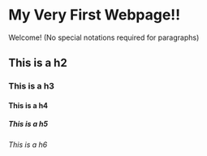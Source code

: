 # My Very First Webpage!!
Welcome! (No special notations required for paragraphs)

## This is a h2
### This is a h3
#### This is a h4
##### This is a h5
###### This is a h6


